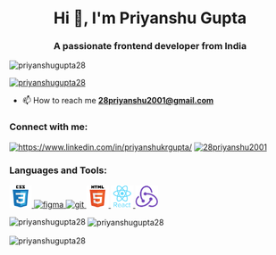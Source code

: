 <h1 align="center">Hi 👋, I'm Priyanshu Gupta</h1>
<h3 align="center">A passionate frontend developer from India</h3>

<p align="center > Profile Summary:

I am Priyanshu Gupta, an accomplished Frontend Developer with 7 months of professional experience, specializing in creating outstanding user experiences. My expertise encompasses roles as a Front-End Developer at a leading tech firm and a React.js Developer at another dynamic organization. Proficient in HTML, CSS, JavaScript, React, Redux, TypeScript, and contemporary UI frameworks such as Material-UI and Next.js, I possess a versatile skill set crucial for delivering high-quality web applications.

Professional Background:

Front-End Developer:

Developed responsive web applications utilizing React, Redux, HTML, CSS, and JavaScript.
Led the integration of Google Maps API into a delivery app, enhancing real-time tracking functionalities.
Actively contributed to cross-functional meetings, providing insights to enhance user experiences.
Collaborated with UI/UX designers, backend developers, and testing teams for seamless integration and feature delivery.
Constructed a fully functional table component with advanced features, optimizing overall website performance.
React.js Developer:

Developed and maintained over 20 custom components using Next.js, TypeScript, and Redux.
Integrated Contentful headless CMS for streamlined content management processes.
Utilized SASS for scalable and maintainable CSS styles, ensuring a consistent and visually appealing user interface.
Managed project dependencies and optimized build processes using npm.
Implemented SEO schema markup in all components, enhancing website performance and increasing organic traffic.
Technical Proficiency:

Expertise in HTML, CSS, JavaScript, React, Redux, TypeScript, Material-UI, and Next.js.
Proficient in utilizing npm packages to enhance project functionalities.
Proven ability to adapt to new technologies and implement cutting-edge solutions.
Commitment to Excellence:

Demonstrated commitment to delivering high-quality solutions within project deadlines.
Track record of optimizing website performance through efficient code management.
Strong attention to detail, problem-solving skills, and dedication to staying current with industry trends.
Why Choose Me:

I bring a unique blend of technical proficiency, a collaborative mindset, and project successes. My experiences reflect adaptability, a commitment to excellence, and a passion for creating cutting-edge frontend solutions. I am excited about the opportunity to contribute to innovative projects and bring my skills to your dynamic team.

 </p>

<p align="left"> <img src="https://komarev.com/ghpvc/?username=priyanshugupta28&label=Profile%20views&color=0e75b6&style=flat" alt="priyanshugupta28" /> </p>

<p align="left"> <a href="https://github.com/ryo-ma/github-profile-trophy"><img src="https://github-profile-trophy.vercel.app/?username=priyanshugupta28" alt="priyanshugupta28" /></a> </p>

- 📫 How to reach me **28priyanshu2001@gmail.com**

<h3 align="left">Connect with me:</h3>
<p align="left">
<a href="https://linkedin.com/in/https://www.linkedin.com/in/priyanshukrgupta/" target="blank"><img align="center" src="https://raw.githubusercontent.com/rahuldkjain/github-profile-readme-generator/master/src/images/icons/Social/linked-in-alt.svg" alt="https://www.linkedin.com/in/priyanshukrgupta/" height="30" width="40" /></a>
<a href="https://instagram.com/28priyanshu2001" target="blank"><img align="center" src="https://raw.githubusercontent.com/rahuldkjain/github-profile-readme-generator/master/src/images/icons/Social/instagram.svg" alt="28priyanshu2001" height="30" width="40" /></a>
</p>

<h3 align="left">Languages and Tools:</h3>
<p align="left"> <a href="https://www.w3schools.com/css/" target="_blank" rel="noreferrer"> <img src="https://raw.githubusercontent.com/devicons/devicon/master/icons/css3/css3-original-wordmark.svg" alt="css3" width="40" height="40"/> </a> <a href="https://www.figma.com/" target="_blank" rel="noreferrer"> <img src="https://www.vectorlogo.zone/logos/figma/figma-icon.svg" alt="figma" width="40" height="40"/> </a> <a href="https://git-scm.com/" target="_blank" rel="noreferrer"> <img src="https://www.vectorlogo.zone/logos/git-scm/git-scm-icon.svg" alt="git" width="40" height="40"/> </a> <a href="https://www.w3.org/html/" target="_blank" rel="noreferrer"> <img src="https://raw.githubusercontent.com/devicons/devicon/master/icons/html5/html5-original-wordmark.svg" alt="html5" width="40" height="40"/> </a> <a href="https://reactjs.org/" target="_blank" rel="noreferrer"> <img src="https://raw.githubusercontent.com/devicons/devicon/master/icons/react/react-original-wordmark.svg" alt="react" width="40" height="40"/> </a> <a href="https://redux.js.org" target="_blank" rel="noreferrer"> <img src="https://raw.githubusercontent.com/devicons/devicon/master/icons/redux/redux-original.svg" alt="redux" width="40" height="40"/> </a> </p>

<p><img align="left" src="https://github-readme-stats.vercel.app/api/top-langs?username=priyanshugupta28&show_icons=true&locale=en&layout=compact" alt="priyanshugupta28" /></p>

<p>&nbsp;<img align="center" src="https://github-readme-stats.vercel.app/api?username=priyanshugupta28&show_icons=true&locale=en" alt="priyanshugupta28" /></p>

<p><img align="center" src="https://github-readme-streak-stats.herokuapp.com/?user=priyanshugupta28&" alt="priyanshugupta28" /></p>

